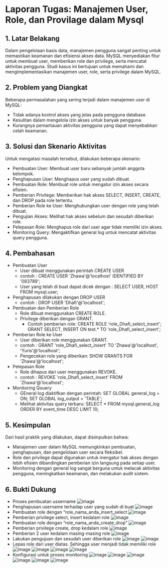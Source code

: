 # Laporan Tugas: Manajemen User, Role, dan Provilage dalam Mysql

## 1. Latar Belakang
Dalam pengelolaan basis data, manajemen pengguna sangat penting untuk memastikan keamanan dan efisiensi akses data. MySQL menyediakan fitur untuk membuat user, memberikan role dan privilege, serta mencatat aktivitas pengguna. Studi kasus ini bertujuan untuk memahami dan mengimplementasikan manajemen user, role, serta privilege dalam MySQL.

## 2. Problem yang Diangkat
Beberapa permasalahan yang sering terjadi dalam manajemen user di MySQL:
- Tidak adanya kontrol akses yang jelas pada pengguna database.
- Kesulitan dalam mengelola izin akses untuk banyak pengguna.
- Kurangnya pemantauan aktivitas pengguna yang dapat menyebabkan celah keamanan.

## 3. Solusi dan Skenario Aktivitas
Untuk mengatasi masalah tersebut, dilakukan beberapa skenario:
- Pembuatan User: Membuat user baru sebanyak jumlah anggota kelompok.
- Penghapusan User: Menghapus user yang sudah dibuat.
- Pembuatan Role: Membuat role untuk mengatur izin akses secara efisien.
- Pemberian Privilege: Memberikan hak akses SELECT, INSERT, CREATE, dan DROP pada role tertentu.
- Pemberian Role ke User: Menghubungkan user dengan role yang telah dibuat.
- Pengujian Akses: Melihat hak akses sebelum dan sesudah diberikan role.
- Pelepasan Role: Menghapus role dari user agar tidak memiliki izin akses.
- Monitoring Query: Mengaktifkan general log untuk mencatat aktivitas query pengguna.

## 4. Pembahasan 
- Pembuatan User
  - User dibuat menggunakan perintah CREATE USER
  - contoh :
      CREATE USER 'Zhawa'@'localhost' IDENTIFIED BY '083789';
  - User yang telah di buat dapat dicek dengan :
      SELECT USER, HOST FROM mysql.user;
- Penghapusan dilakukan dengan DROP USER
    - contoh :
      DROP USER 'Dhafi'@'localhost';
- Pembuatan dan Pemberian Role
  - Role dibuat menggunakan CREATE ROLE.
  - Privilege diberikan dengan GRANT.
    - Contoh pemberian role:
      CREATE ROLE 'role_Dhafi_select_insert';
      GRANT SELECT, INSERT ON test.* TO 'role_Dhafi_select_insert';
- Pemberian Role ke User
  - User diberikan role menggunakan GRANT.
  - contoh :
    GRANT 'role_Dhafi_select_insert' TO 'Zhawa'@'localhost', 'Yuris'@'localhost';
  - Pengecekan role yang diberikan:
    SHOW GRANTS FOR 'Zhawa'@'localhost';
- Pelepasan Role
  - Role dihapus dari user menggunakan REVOKE.
  - contoh :
    REVOKE 'role_Dhafi_select_insert' FROM 'Zhawa'@'localhost';
- Monitoring Qouery
  - GEneral log diaktifkan dengan perintah:
    SET GLOBAL general_log = ON;
    SET GLOBAL log_output = 'TABLE';
  - Melihat aktivitas query terbaru:
    SELECT * FROM mysql.general_log ORDER BY event_time DESC LIMIT 10;

## 5. Kesimpulan
Dari hasil praktik yang dilakukan, dapat disimpulkan bahwa:
- Manajemen user dalam MySQL memungkinkan pembuatan, penghapusan, dan pengelolaan user secara fleksibel.
- Role dan privilege dapat digunakan untuk mengatur hak akses dengan lebih efisien dibandingkan pemberian izin langsung pada setiap user.
- Monitoring dengan general log sangat berguna untuk melacak aktivitas pengguna, meningkatkan keamanan, dan melakukan audit sistem.

## 6. Bukti Dukung
- Proses pembuatan ussername
  ![image](https://github.com/user-attachments/assets/f538b46d-2d9b-4947-a84f-7f941aab43db)
- Penghapusan username terhadap user yang sudah di buat
  ![image](https://github.com/user-attachments/assets/7a03e491-a69b-40e0-9385-45c6bd7c9989)
- Pembuatan role dengan “role_nama_anda_insert_select
  ![image](https://github.com/user-attachments/assets/7e429d01-7742-4de1-8688-e883ef3d2b61)
- Pemberian privilege select, insert kedalam role 
  ![image](https://github.com/user-attachments/assets/b0f57099-e3cf-4466-a4a1-5a0453d54416)
- Pembuatan role dengan “role_nama_anda_create_drop”
   ![image](https://github.com/user-attachments/assets/6eb047e0-0dd0-4306-aab5-9b60ef10ea9e)
- Pemberian privilege create, drop kedalam role
  ![image](https://github.com/user-attachments/assets/432c3d66-6b09-4b0b-b398-663845ee3c98)
- Pemberian 2 user kedalam masing-masing role
  ![image](https://github.com/user-attachments/assets/c630acce-071b-48d4-8856-384150fce836)
- Lakukan pengujuan dan sesudah user diberikan role
  ![image](https://github.com/user-attachments/assets/b4e1020d-c5e4-43c7-89e3-901067223d57)
  ![image](https://github.com/user-attachments/assets/9a274097-bca5-4ced-ab5f-6111d7efc95c)
- Lepas role dari user diatas. Sehingga user menjadi tidak memiliki role
  ![image](https://github.com/user-attachments/assets/a6273ec4-b30e-4d06-bed8-75998da24a6e)
  ![image](https://github.com/user-attachments/assets/5f81c3de-1bb0-4fd1-b92a-f044d6073bf1)
  ![image](https://github.com/user-attachments/assets/926bcb0d-c832-418e-bbec-a8d021e5f8bc)
  ![image](https://github.com/user-attachments/assets/eb207633-b5ef-4d1f-b4b4-430b5db444a3)
- Konfigurasi untuk proses monitoring
  ![image](https://github.com/user-attachments/assets/80204e31-1814-453b-aa7b-edf9c68c1941)
  ![image](https://github.com/user-attachments/assets/f9bc5621-eab2-4fb3-b2a3-70330da90e5e)
  ![image](https://github.com/user-attachments/assets/ae627e30-bd7e-4b2b-9fb2-124b454395ba)
  ![image](https://github.com/user-attachments/assets/6fc8c6a4-c7dc-4a8c-9a96-4bfda6015505)
  ![image](https://github.com/user-attachments/assets/7b4e4bf4-89f6-4bbe-aa64-578e3cb52321)
  ![image](https://github.com/user-attachments/assets/875a6eec-79a4-494e-a69f-1bfffadcf55c)
  



  



  
